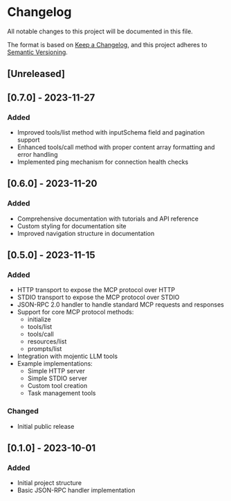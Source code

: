 # Changelog

All notable changes to this project will be documented in this file.

The format is based on [Keep a Changelog](https://keepachangelog.com/en/1.0.0/),
and this project adheres to [Semantic Versioning](https://semver.org/spec/v2.0.0.html).

## [Unreleased]

## [0.7.0] - 2023-11-27

### Added
- Improved tools/list method with inputSchema field and pagination support
- Enhanced tools/call method with proper content array formatting and error handling
- Implemented ping mechanism for connection health checks

## [0.6.0] - 2023-11-20

### Added
- Comprehensive documentation with tutorials and API reference
- Custom styling for documentation site
- Improved navigation structure in documentation

## [0.5.0] - 2023-11-15

### Added
- HTTP transport to expose the MCP protocol over HTTP
- STDIO transport to expose the MCP protocol over STDIO
- JSON-RPC 2.0 handler to handle standard MCP requests and responses
- Support for core MCP protocol methods:
  - initialize
  - tools/list
  - tools/call
  - resources/list
  - prompts/list
- Integration with mojentic LLM tools
- Example implementations:
  - Simple HTTP server
  - Simple STDIO server
  - Custom tool creation
  - Task management tools

### Changed
- Initial public release

## [0.1.0] - 2023-10-01

### Added
- Initial project structure
- Basic JSON-RPC handler implementation

